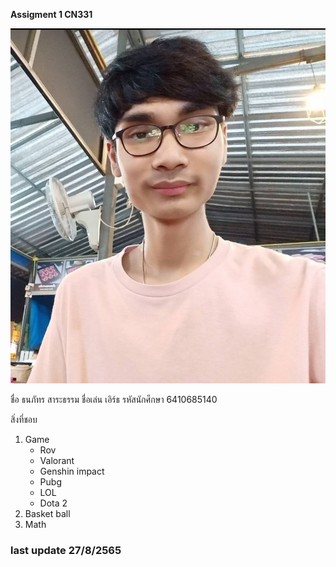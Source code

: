 __Assigment 1 CN331__

![profilePic, The earthCake](/Earth.jpg)

ชื่อ ธนภัทร สาระธรรม ชื่อเล่น เอิร์ธ
รหัสนักศึกษา 6410685140 

สิ่งที่ชอบ
1. Game
    - Rov
    - Valorant
    - Genshin impact
    - Pubg
    - LOL
    - Dota 2
2. Basket ball
3. Math

### last update 27/8/2565